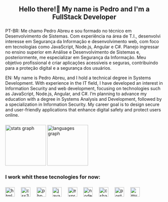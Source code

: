 <h2 align="center">Hello there!👋 My name is Pedro and I'm a FullStack Developer</h2>

###

<p>PT-BR: Me chamo Pedro Abreu e sou formado no técnico em Desenvolvimento de Sistemas. Com experiência na área de T.I., desenvolvi interesse em Segurança da Informação e desenvolvimento web, com foco em tecnologias como JavaScript, Node.js, Angular e C#.
Planejo ingressar no ensino superior em Análise e Desenvolvimento de Sistemas e, posteriormente, me especializar em Segurança da Informação. Meu objetivo profissional é criar aplicações acessíveis e seguras, contribuindo para a proteção digital e a segurança dos usuários.

EN: My name is Pedro Abreu, and I hold a technical degree in Systems Development. With experience in the IT field, I have developed an interest in Information Security and web development, focusing on technologies such as JavaScript, Node.js, Angular, and C#.
I’m planning to advance my education with a degree in Systems Analysis and Development, followed by a specialization in Information Security. My career goal is to design secure and user-friendly applications that enhance digital safety and protect users online.</p>

###

<div align="left">
  <img src="https://github-readme-stats.vercel.app/api?username=oBardo01&hide_title=false&hide_rank=false&show_icons=true&include_all_commits=true&count_private=true&disable_animations=false&theme=dark&locale=en&hide_border=false" height="130" alt="stats graph"  />
  <img src="https://github-readme-stats.vercel.app/api/top-langs?username=oBardo01&locale=en&hide_title=false&layout=compact&card_width=320&langs_count=6&theme=dark&hide_border=false" height="130" alt="languages graph"  />
</div>

###

<h3 align="left">I work whit these tecnologies for now:</h3>

###

<div align="left">
  <img src="https://cdn.jsdelivr.net/gh/devicons/devicon/icons/html5/html5-original.svg" height="30" alt="html5 logo"  />
  <img width="12" />
  <img src="https://cdn.jsdelivr.net/gh/devicons/devicon/icons/css3/css3-original.svg" height="30" alt="css3 logo"  />
  <img width="12" />
  <img src="https://cdn.jsdelivr.net/gh/devicons/devicon/icons/php/php-original.svg" height="30" alt="php logo"  />
  <img width="12" />
  <img src="https://cdn.jsdelivr.net/gh/devicons/devicon/icons/javascript/javascript-original.svg" height="30" alt="javascript logo"  />
  <img width="12" />
  <img src="https://cdn.jsdelivr.net/gh/devicons/devicon/icons/express/express-original.svg" height="30" alt="express logo"  />
  <img width="12" />
  <img src="https://cdn.jsdelivr.net/gh/devicons/devicon/icons/nodejs/nodejs-original.svg" height="30" alt="nodejs logo"  />
  <img width="12" />
  <img src="https://cdn.jsdelivr.net/gh/devicons/devicon/icons/csharp/csharp-original.svg" height="30" alt="csharp logo"  />
  <img width="12" />
  <img src="https://cdn.jsdelivr.net/gh/devicons/devicon/icons/postgresql/postgresql-original.svg" height="30" alt="postgresql logo"  />
  <img width="12" />
  <img src="https://cdn.jsdelivr.net/gh/devicons/devicon/icons/mysql/mysql-original.svg" height="30" alt="mysql logo"  />
</div>

###
